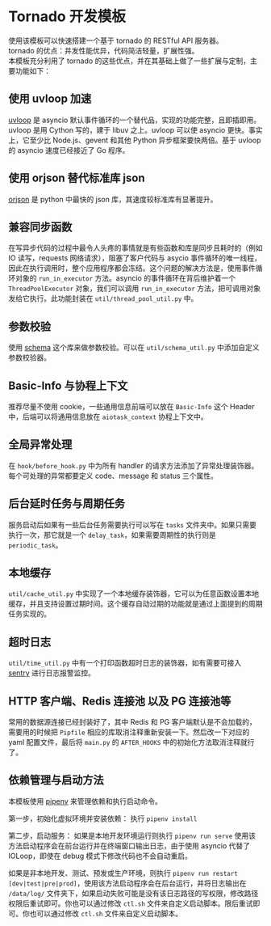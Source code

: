 # Tornado 开发模板
使用该模板可以快速搭建一个基于 tornado 的 RESTful API 服务器。  
tornado 的优点：并发性能优异，代码简洁轻量，扩展性强。  
本模板充分利用了 tornado 的这些优点，并在其基础上做了一些扩展与定制，主要功能如下：

## 使用 uvloop 加速
[uvloop](https://github.com/MagicStack/uvloop) 是 asyncio 默认事件循环的一个替代品，实现的功能完整，且即插即用。uvloop 是用 Cython 写的，建于 libuv 之上。uvloop 可以使 asyncio 更快。事实上，它至少比 Node.js、gevent 和其他 Python 异步框架要快两倍。基于 uvloop 的 asyncio 速度已经接近了 Go 程序。

## 使用 orjson 替代标准库 json
[orjson](https://github.com/ijl/orjson) 是 python 中最快的 json 库，其速度较标准库有显著提升。

## 兼容同步函数
在写异步代码的过程中最令人头疼的事情就是有些函数和库是同步且耗时的（例如 IO 读写，requests 网络请求），阻塞了客户代码与 asycio 事件循环的唯一线程，因此在执行调用时，整个应用程序都会冻结。这个问题的解决方法是，使用事件循环对象的 `run_in_executor` 方法。asyncio 的事件循环在背后维护着一个 `ThreadPoolExecutor` 对象，我们可以调用 `run_in_executor` 方法，把可调用对象发给它执行。此功能封装在 `util/thread_pool_util.py` 中。

## 参数校验
使用 [schema](https://github.com/keleshev/schema) 这个库来做参数校验。可以在 `util/schema_util.py` 中添加自定义参数校验器。

## Basic-Info 与协程上下文
推荐尽量不使用 cookie，一些通用信息前端可以放在 `Basic-Info` 这个 Header 中，后端可以将通用信息放在 `aiotask_context` 协程上下文中。

## 全局异常处理
在 `hook/before_hook.py` 中为所有 handler 的请求方法添加了异常处理装饰器。每个可处理的异常都要定义 code、message 和 status 三个属性。

## 后台延时任务与周期任务
服务启动后如果有一些后台任务需要执行可以写在 `tasks` 文件夹中。如果只需要执行一次，那它就是一个 `delay_task`，如果需要周期性的执行则是 `periodic_task`。

## 本地缓存
`util/cache_util.py` 中实现了一个本地缓存装饰器，它可以为任意函数设置本地缓存，并且支持设置过期时间。这个缓存自动过期的功能就是通过上面提到的周期任务实现的。

## 超时日志
`util/time_util.py` 中有一个打印函数超时日志的装饰器，如有需要可接入 [sentry](https://github.com/getsentry/sentry) 进行日志报警监控。

## HTTP 客户端、Redis 连接池 以及 PG 连接池等
常用的数据源连接已经封装好了，其中 Redis 和 PG 客户端默认是不会加载的，需要用的时候把 `Pipfile` 相应的库取消注释重新安装一下。然后改一下对应的 yaml 配置文件，最后将 `main.py` 的 `AFTER_HOOKS` 中的初始化方法取消注释就行了。

## 依赖管理与启动方法

本模板使用 [pipenv](https://github.com/pypa/pipenv) 来管理依赖和执行启动命令。

第一步，初始化虚拟环境并安装依赖：
执行 `pipenv install`

第二步，启动服务：
如果是本地开发环境运行则执行 `pipenv run serve`
使用该方法启动程序会在前台运行并在终端窗口输出日志，由于使用 asyncio 代替了 IOLoop，即使在 debug 模式下修改代码也不会自动重启。

如果是非本地开发、测试、预发或生产环境，则执行 `pipenv run restart [dev|test|pre|prod]`，使用该方法启动程序会在后台运行，并将日志输出在 `/data/log/` 文件夹下，如果启动失败可能是没有该日志路径的写权限，修改路径权限后重试即可。你也可以通过修改 `ctl.sh` 文件来自定义启动脚本。限后重试即可。你也可以通过修改 `ctl.sh` 文件来自定义启动脚本。
